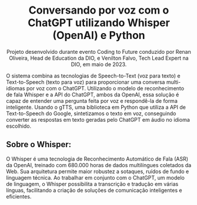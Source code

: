 <h1 align="center"> Conversando por voz com o ChatGPT utilizando Whisper (OpenAI) e Python </h1>

<p align="center"> Projeto desenvolvido durante evento Coding to Future conduzido por Renan Oliveira, Head de Education da DIO, e Venilton Falvo, Tech Lead Expert na DIO, em maio de 2023. </p>

O sistema combina as tecnologias de Speech-to-Text (voz para texto) e Text-to-Speech (texto para voz) para proporcionar uma conversa multi-idiomas por voz com o ChatGPT. Utilizando o modelo de reconhecimento de fala Whisper e a API do ChatGPT, ambos da OpenAI, essa solução é capaz de entender uma pergunta feita por voz e respondê-la de forma inteligente. Usando o gTTS, uma biblioteca em Python que utiliza a API de Text-to-Speech do Google, sintetizamos o texto em voz, conseguindo converter as respostas em texto geradas pelo ChatGPT em áudio no idioma escolhido. 

 
## Sobre o Whisper: 
O Whisper é uma tecnologia de Reconhecimento Automático de Fala (ASR) da OpenAI, treinado com 680.000 horas de dados multilíngues coletados da Web. Sua arquitetura permite maior robustez a sotaques, ruídos de fundo e linguagem técnica. Ao trabalhar em conjunto com o ChatGPT, um modelo de linguagem, o Whisper possibilita a transcrição e tradução em várias línguas, facilitando a criação de soluções de comunicação inteligentes e eficientes. 


 



